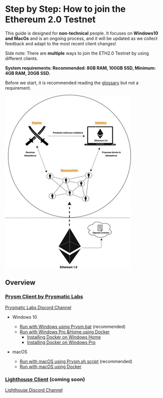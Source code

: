 # Step by Step: How to join the Ethereum 2.0 Testnet

This guide is designed for **non-technical** people. It focuses on **Windows10 and MacOs** and is an ongoing process, and it will be updated as we collect feedback and adapt to the most recent client changes!

Side note: There are **multiple** ways to join the ETH2.0 Testnet by using different clients.

**System requirements: Recommended: 8GB RAM, 100GB SSD,  Minimum: 4GB RAM, 20GB SSD.**

Before we start, it is recommended reading the [glossary](https://kb.beaconcha.in/glossary) but not a requirement.

![](../.gitbook/assets/image%20%2838%29.png)

## Overview

### [Prysm Client by Prysmatic Labs](https://prysmaticlabs.com/)

[Prysmatic Labs Discord Channel](https://discord.gg/wJW7Rjk)

* Windows 10
  * [Run with Windows using Prysm.bat](https://kb.beaconcha.in/tutorial-eth2-multiclient/binary-beaconnode-and-validator-1) \(recommended\)   
  * [Run with Windows Pro &Home using Docker](https://kb.beaconcha.in/tutorial-eth2-multiclient/run-beaconnode-and-validator)
    * [Installing Docker on Windows Home](https://kb.beaconcha.in/tutorial-eth2-multiclient/run-beaconnode-and-validator/installdocker)
    * [Installing Docker on Windows Pro](https://kb.beaconcha.in/tutorial-eth2-multiclient/run-beaconnode-and-validator/installingdocker)
* macOS

  * [Run with macOS using Prysm.sh script](https://kb.beaconcha.in/tutorial-eth2-multiclient/run-with-macos-using-prysm.sh) \(recommended\)
  * [Run with macOS using Docker](https://kb.beaconcha.in/tutorial-eth2-multiclient/run-with-macos-using-docker)

### [Lighthouse Client](https://lighthouse.sigmaprime.io/) \(coming soon\)

[Lighthouse Discord Channel](https://discord.gg/8mFMS7G)

## 

